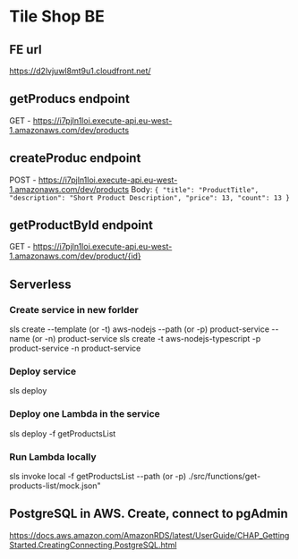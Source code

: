 # Tile Shop BE

## FE url
https://d2lvjuwl8mt9u1.cloudfront.net/

## getProducs endpoint
GET - https://i7pjln1loi.execute-api.eu-west-1.amazonaws.com/dev/products

## createProduc endpoint
POST - https://i7pjln1loi.execute-api.eu-west-1.amazonaws.com/dev/products
Body:
``
{
	"title": "ProductTitle",
  "description": "Short Product Description",
  "price": 13,
  "count": 13
}
``

## getProductById endpoint
GET - https://i7pjln1loi.execute-api.eu-west-1.amazonaws.com/dev/product/{id}


## Serverless
### Create service in new forlder
sls create --template (or -t) aws-nodejs --path (or -p) product-service --name (or -n) product-service
sls create -t aws-nodejs-typescript -p product-service -n product-service

### Deploy service
sls deploy
### Deploy one Lambda in the service
sls deploy -f getProductsList
### Run Lambda locally
sls invoke local -f getProductsList --path (or -p) ./src/functions/get-products-list/mock.json"


## PostgreSQL in AWS. Create, connect to pgAdmin
https://docs.aws.amazon.com/AmazonRDS/latest/UserGuide/CHAP_GettingStarted.CreatingConnecting.PostgreSQL.html
